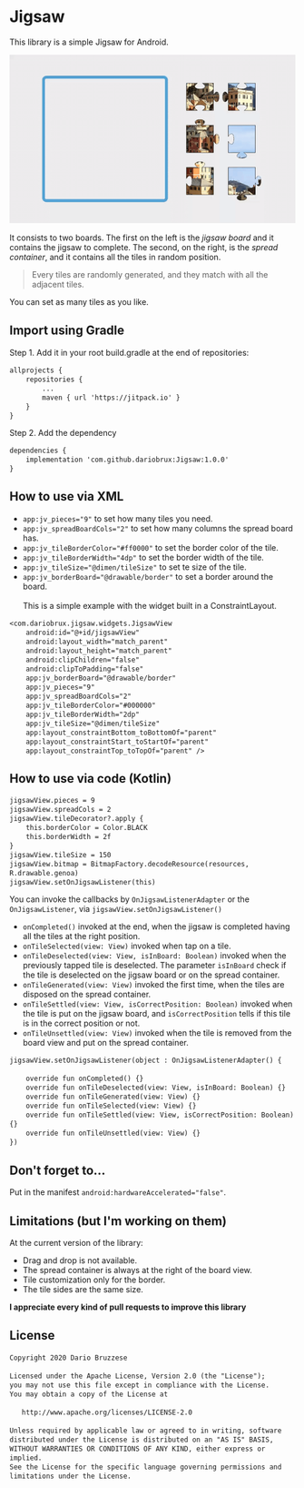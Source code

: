 # Jigsaw
This library is a simple Jigsaw for Android.


![Watch the video](https://github.com/dariobrux/Jigsaw/blob/master/preview.gif)

It consists to two boards. The first on the left is the *jigsaw board* and it contains the jigsaw to complete. The second, on the right, is the *spread container*, and it contains all the tiles in random position.

> Every tiles are randomly generated, and they match with all the adjacent tiles.

You can set as many tiles as you like. 

## Import using Gradle
Step 1. Add it in your root build.gradle at the end of repositories:
~~~~
allprojects {
    repositories {
        ...
        maven { url 'https://jitpack.io' }
    }
}
~~~~
Step 2. Add the dependency
~~~~
dependencies {
    implementation 'com.github.dariobrux:Jigsaw:1.0.0'
}
~~~~

## How to use via XML   
* `app:jv_pieces="9"` to set how many tiles you need.    
* `app:jv_spreadBoardCols="2"` to set how many columns the spread board has.  
* `app:jv_tileBorderColor="#ff0000"` to set the border color of the tile.  
* `app:jv_tileBorderWidth="4dp"` to set the border width of the tile.  
* `app:jv_tileSize="@dimen/tileSize"` to set te size of the tile.  
* `app:jv_borderBoard="@drawable/border"` to set a border around the board.  
\
This is a simple example with the widget built in a ConstraintLayout.  
~~~~
<com.dariobrux.jigsaw.widgets.JigsawView  
    android:id="@+id/jigsawView"  
    android:layout_width="match_parent"  
    android:layout_height="match_parent"  
    android:clipChildren="false"  
    android:clipToPadding="false"  
    app:jv_borderBoard="@drawable/border"  
    app:jv_pieces="9"  
    app:jv_spreadBoardCols="2"  
    app:jv_tileBorderColor="#000000"  
    app:jv_tileBorderWidth="2dp"  
    app:jv_tileSize="@dimen/tileSize"  
    app:layout_constraintBottom_toBottomOf="parent"  
    app:layout_constraintStart_toStartOf="parent"  
    app:layout_constraintTop_toTopOf="parent" />
~~~~

## How to use via code (Kotlin)
~~~~
jigsawView.pieces = 9
jigsawView.spreadCols = 2
jigsawView.tileDecorator?.apply {
    this.borderColor = Color.BLACK
    this.borderWidth = 2f
}
jigsawView.tileSize = 150
jigsawView.bitmap = BitmapFactory.decodeResource(resources, R.drawable.genoa)
jigsawView.setOnJigsawListener(this)
~~~~

You can invoke the callbacks by `OnJigsawListenerAdapter` or the `OnJigsawListener`, via `jigsawView.setOnJigsawListener()`
* `onCompleted()` invoked at the end, when the jigsaw is completed having all the tiles at the right position.
* `onTileSelected(view: View)` invoked when tap on a tile.
* `onTileDeselected(view: View, isInBoard: Boolean)` invoked when the previously tapped tile is deselected. The parameter `isInBoard` check if the tile is deselected on the jigsaw board or on the spread container.
* `onTileGenerated(view: View)` invoked the first time, when the tiles are disposed on the spread container.
* `onTileSettled(view: View, isCorrectPosition: Boolean)` invoked when the tile is put on the jigsaw board, and `isCorrectPosition` tells if this tile is in the correct position or not.
* `onTileUnsettled(view: View)` invoked when the tile is removed from the board view and put on the spread container.
~~~~
jigsawView.setOnJigsawListener(object : OnJigsawListenerAdapter() {

    override fun onCompleted() {}   
    override fun onTileDeselected(view: View, isInBoard: Boolean) {}
    override fun onTileGenerated(view: View) {}
    override fun onTileSelected(view: View) {}
    override fun onTileSettled(view: View, isCorrectPosition: Boolean) {}
    override fun onTileUnsettled(view: View) {}
})
~~~~
## Don't forget to...
Put in the manifest `android:hardwareAccelerated="false"`.

## Limitations (but I'm working on them)
At the current version of the library:
* Drag and drop is not available.  
* The spread container is always at the right of the board view.
* Tile customization only for the border.
* The tile sides are the same size.

**I appreciate every kind of pull requests to improve this library**

## License
~~~~
Copyright 2020 Dario Bruzzese

Licensed under the Apache License, Version 2.0 (the "License");
you may not use this file except in compliance with the License.
You may obtain a copy of the License at

   http://www.apache.org/licenses/LICENSE-2.0

Unless required by applicable law or agreed to in writing, software
distributed under the License is distributed on an "AS IS" BASIS,
WITHOUT WARRANTIES OR CONDITIONS OF ANY KIND, either express or implied.
See the License for the specific language governing permissions and
limitations under the License.
~~~~
